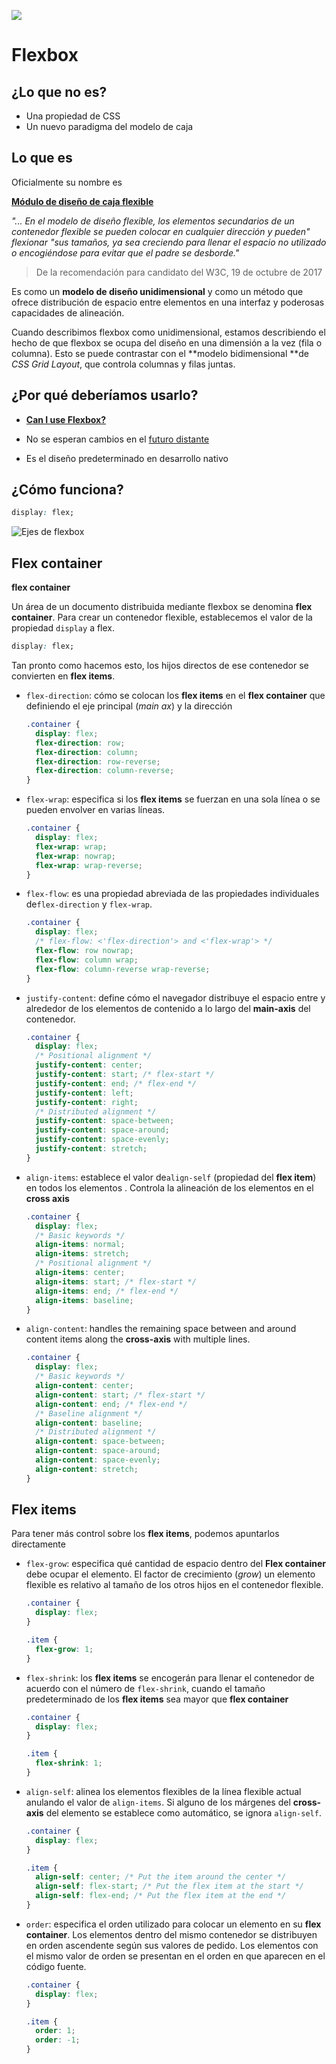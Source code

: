 ![](https://pataruco.github.io/ga-assets/assets/logos/ga.svg)

# Flexbox

## ¿Lo que no es?

- Una propiedad de CSS
- Un nuevo paradigma del modelo de caja

## Lo que es

Oficialmente su nombre es

**[Módulo de diseño de caja flexible](https://www.w3.org/TR/css-flexbox-1/)**

_"... En el modelo de diseño flexible, los elementos secundarios de un contenedor flexible se pueden colocar en cualquier dirección y pueden" flexionar "sus tamaños, ya sea creciendo para llenar el espacio no utilizado o encogiéndose para evitar que el padre se desborde."_

> De la recomendación para candidato del W3C, 19 de octubre de 2017

Es como un **modelo de diseño unidimensional** y como un método que ofrece distribución de espacio entre elementos en una interfaz y poderosas capacidades de alineación.

Cuando describimos flexbox como unidimensional, estamos describiendo el hecho de que flexbox se ocupa del diseño en una dimensión a la vez (fila o columna). Esto se puede contrastar con el **modelo bidimensional **de _CSS Grid Layout_, que controla columnas y filas juntas.

## ¿Por qué deberíamos usarlo?

- **[Can I use Flexbox?](https://caniuse.com/#feat=flexbox)**

- No se esperan cambios en el [futuro distante](https://www.w3.org/TR/?title=flex)
- Es el diseño predeterminado en desarrollo nativo

## ¿Cómo funciona?

```css
display: flex;
```

![Ejes de flexbox](https://i.stack.imgur.com/9Oxw7.png)

## Flex container

**flex container**

Un área de un documento distribuida mediante flexbox se denomina **flex container**. Para crear un contenedor flexible, establecemos el valor de la propiedad `display` a flex.

```css
display: flex;
```

Tan pronto como hacemos esto, los hijos directos de ese contenedor se convierten en **flex items**.

- `flex-direction`: cómo se colocan los **flex items** en el **flex container** que definiendo el eje principal (_main ax_) y la dirección

  ```css
  .container {
    display: flex;
    flex-direction: row;
    flex-direction: column;
    flex-direction: row-reverse;
    flex-direction: column-reverse;
  }
  ```

- `flex-wrap`: especifica si los **flex items** se fuerzan en una sola línea o se pueden envolver en varias líneas.

  ```css
  .container {
    display: flex;
    flex-wrap: wrap;
    flex-wrap: nowrap;
    flex-wrap: wrap-reverse;
  }
  ```

- `flex-flow`: es una propiedad abreviada de las propiedades individuales de`flex-direction` y `flex-wrap`.

  ```css
  .container {
    display: flex;
    /* flex-flow: <'flex-direction'> and <'flex-wrap'> */
    flex-flow: row nowrap;
    flex-flow: column wrap;
    flex-flow: column-reverse wrap-reverse;
  }
  ```

* `justify-content`: define cómo el navegador distribuye el espacio entre y alrededor de los elementos de contenido a lo largo del **main-axis** del contenedor.

  ```css
  .container {
    display: flex;
    /* Positional alignment */
    justify-content: center;
    justify-content: start; /* flex-start */
    justify-content: end; /* flex-end */
    justify-content: left;
    justify-content: right;
    /* Distributed alignment */
    justify-content: space-between;
    justify-content: space-around;
    justify-content: space-evenly;
    justify-content: stretch;
  }
  ```

- `align-items`: establece el valor de`align-self` (propiedad del **flex item**) en todos los elementos . Controla la alineación de los elementos en el **cross axis**

  ```css
  .container {
    display: flex;
    /* Basic keywords */
    align-items: normal;
    align-items: stretch;
    /* Positional alignment */
    align-items: center;
    align-items: start; /* flex-start */
    align-items: end; /* flex-end */
    align-items: baseline;
  }
  ```

- `align-content`: handles the remaining space between and around content items along the **cross-axis** with multiple lines.

  ```css
  .container {
    display: flex;
    /* Basic keywords */
    align-content: center;
    align-content: start; /* flex-start */
    align-content: end; /* flex-end */
    /* Baseline alignment */
    align-content: baseline;
    /* Distributed alignment */
    align-content: space-between;
    align-content: space-around;
    align-content: space-evenly;
    align-content: stretch;
  }
  ```

## Flex items

Para tener más control sobre los **flex items**, podemos apuntarlos directamente

- `flex-grow`: especifica qué cantidad de espacio dentro del **Flex container** debe ocupar el elemento. El factor de crecimiento (_grow_) un elemento flexible es relativo al tamaño de los otros hijos en el contenedor flexible.

  ```css
  .container {
    display: flex;
  }

  .item {
    flex-grow: 1;
  }
  ```

- `flex-shrink`: los **flex items** se encogerán para llenar el contenedor de acuerdo con el número de `flex-shrink`, cuando el tamaño predeterminado de los **flex items** sea mayor que **flex container**

  ```css
  .container {
    display: flex;
  }

  .item {
    flex-shrink: 1;
  }
  ```

- `align-self`: alinea los elementos flexibles de la línea flexible actual anulando el valor de `align-items`. Si alguno de los márgenes del **cross-axis** del elemento se establece como automático, se ignora `align-self`.

  ```css
  .container {
    display: flex;
  }

  .item {
    align-self: center; /* Put the item around the center */
    align-self: flex-start; /* Put the flex item at the start */
    align-self: flex-end; /* Put the flex item at the end */
  }
  ```

- `order`: especifica el orden utilizado para colocar un elemento en su **flex container**. Los elementos dentro del mismo contenedor se distribuyen en orden ascendente según sus valores de pedido. Los elementos con el mismo valor de orden se presentan en el orden en que aparecen en el código fuente.

  ```css
  .container {
    display: flex;
  }

  .item {
    order: 1;
    order: -1;
  }
  ```
